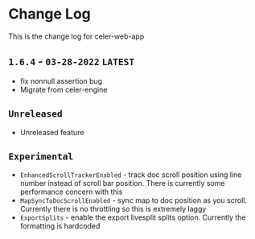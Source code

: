 # Change Log
This is the change log for celer-web-app

## `1.6.4` - `03-28-2022` `LATEST`
- fix nonnull assertion bug
- Migrate from celer-engine

## `Unreleased`
- Unreleased feature

## `Experimental`
- `EnhancedScrollTrackerEnabled` - track doc scroll position using line number instead of scroll bar position. There is currently some performance concern with this
- `MapSyncToDocScrollEnabled` - sync map to doc position as you scroll. Currently there is no throttling so this is extremely laggy
- `ExportSplits` - enable the export livesplit splits option. Currently the formatting is hardcoded



